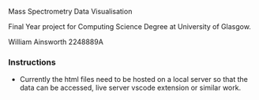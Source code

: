 Mass Spectrometry Data Visualisation

Final Year project for Computing Science Degree at University of Glasgow.

William Ainsworth
2248889A

### Instructions

- Currently the html files need to be hosted on a local server so that the data can be accessed, live server vscode extension or similar work.